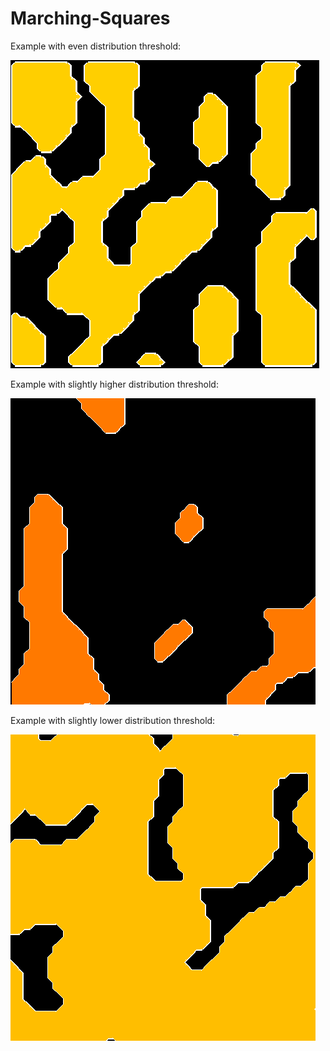 # Marching-Squares

Example with even distribution threshold: 

![](example.gif)

Example with slightly higher distribution threshold:

![](example_thresh_higher.gif)

Example with slightly lower distribution threshold:

![](example_thresh_lower.gif)
